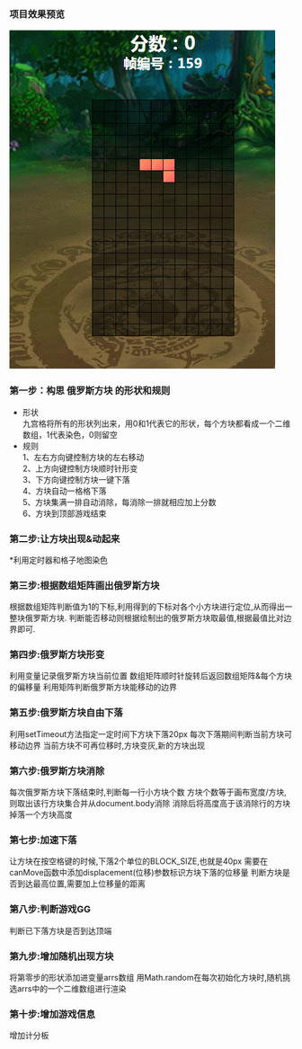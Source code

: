 ### 项目效果预览
![](https://github.com/xiaoxiaoou/game/blob/master/123.gif)

### 第一步：构思 俄罗斯方块 的形状和规则
* 形状<br/>
九宫格将所有的形状列出来，用0和1代表它的形状，每个方块都看成一个二维数组，1代表染色，0则留空<br/>
* 规则<br/>
  1、左右方向键控制方块的左右移动<br/>
  2、上方向键控制方块顺时针形变<br/>
  3、下方向键控制方块一键下落<br/>
  4、方块自动一格格下落<br/>
  5、方块集满一排自动消除，每消除一排就相应加上分数<br/>
  6、方块到顶部游戏结束
 ### 第二步:让方块出现&动起来
 *利用定时器和格子地图染色
### 第三步:根据数组矩阵画出俄罗斯方块
根据数组矩阵判断值为1的下标,利用得到的下标对各个小方块进行定位,从而得出一整块俄罗斯方块.
判断能否移动则根据绘制出的俄罗斯方块取最值,根据最值比对边界即可. 

### 第四步:俄罗斯方块形变
利用变量记录俄罗斯方块当前位置
数组矩阵顺时针旋转后返回数组矩阵&每个方块的偏移量
利用矩阵判断俄罗斯方块能移动的边界 
### 第五步:俄罗斯方块自由下落
利用setTimeout方法指定一定时间下方块下落20px
每次下落期间判断当前方块可移动边界
当前方块不可再位移时,方块变灰,新的方块出现
### 第六步:俄罗斯方块消除
每次俄罗斯方块下落结束时,判断每一行小方块个数
方块个数等于画布宽度/方块,则取出该行方块集合并从document.body消除
消除后将高度高于该消除行的方块掉落一个方块高度 
### 第七步:加速下落
让方块在按空格键的时候,下落2个单位的BLOCK_SIZE,也就是40px
需要在canMove函数中添加displacement(位移)参数标识方块下落的位移量
判断方块是否到达最高位置,需要加上位移量的距离
### 第八步:判断游戏GG
判断已下落方块是否到达顶端
### 第九步:增加随机出现方块
将第零步的形状添加进变量arrs数组
用Math.random在每次初始化方块时,随机挑选arrs中的一个二维数组进行渲染
### 第十步:增加游戏信息
增加计分板
